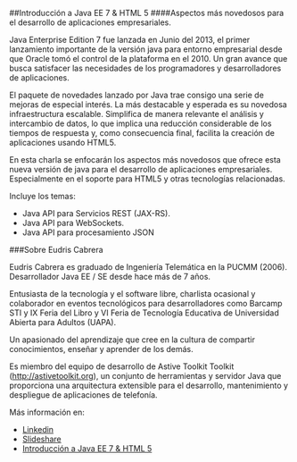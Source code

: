 ##Introducción a Java EE 7 & HTML 5
####Aspectos más novedosos para el desarrollo de aplicaciones empresariales.


Java Enterprise Edition 7 fue lanzada en Junio del 2013, el primer lanzamiento importante de la versión java para entorno empresarial desde que Oracle tomó el control de la plataforma en el 2010. Un gran avance que busca satisfacer las necesidades de los programadores y desarrolladores de aplicaciones.

El paquete de novedades lanzado por Java trae consigo una serie de mejoras de especial interés. La más destacable y esperada es su novedosa infraestructura escalable. Simplifica de manera relevante el análisis y intercambio de datos, lo que implica una reducción considerable de los tiempos de respuesta y, como consecuencia final, facilita la creación de aplicaciones usando HTML5.


En esta charla se enfocarán los aspectos más novedosos que ofrece esta nueva versión de java para el desarrollo de aplicaciones empresariales. Especialmente en el soporte para HTML5 y otras tecnologías relacionadas.

Incluye los temas:
* Java API para Servicios REST (JAX-RS).
* Java API para WebSockets.
* Java API para procesamiento JSON

###Sobre Eudris Cabrera


Eudris Cabrera es graduado de Ingeniería Telemática en la PUCMM (2006). Desarrollador Java EE / SE desde hace más de 7 años.

Entusiasta de la tecnología y el software libre, charlista ocasional y colaborador en eventos tecnológicos para desarrolladores como Barcamp STI  y  IX Feria del Libro y VI Feria de Tecnología Educativa de Universidad Abierta para Adultos (UAPA).

Un apasionado del aprendizaje que cree en la cultura de compartir conocimientos, enseñar y aprender de los demás.

Es miembro del equipo de desarrollo de Astive Toolkit Toolkit (http://astivetoolkit.org), un conjunto de herramientas y servidor Java que proporciona una arquitectura extensible para el desarrollo, mantenimiento y despliegue de aplicaciones de telefonía.

Más información en:
* [Linkedin](http://do.linkedin.com/in/eudriscabrera)
* [Slideshare](http://www.slideshare.net/eudris)
* [Introducción a Java EE 7 & HTML 5](http://www.slideshare.net/eudris/introduccin-a-java-ee-7-html5)

